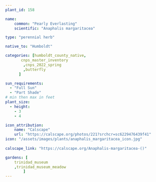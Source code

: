 ```yaml
---
plant_id: 158 

name: 
    common: "Pearly Everlasting" 
    scientific: "Anaphalis margaritacea" 

type: "perennial herb"

native_to: "Humboldt"

categories: [humboldt_county_native,
       cnps_master_inventory
        ,cnps_2022_spring
        ,butterfly
      ]

sun_requirements:
  - "Full Sun"
  - "Part Shade"
# min then max in feet
plant_size:
  - height: 
    - 3 
    - 4

icon_attribution: 
    name: "Calscape"
    url: "https://calscape.org/photos/221?srchcr=sc6229476439f41"
icon: "/assets/images/plants/anaphalis_margaritacea_icon.jpg"
 
calscape_link: "https://calscape.org/Anaphalis-margaritacea-()"

gardens: [
    trinidad_museum
    ,trinidad_museum_meadow
        ]
---
```

